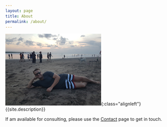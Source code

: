 ```yaml
---
layout: page
title: About
permalink: /about/
---
```


![image-title-here](/assets/img/josh_bio.png){:class="alignleft"}
{{site.description}}

If am available for consulting, please use the [Contact](/contact/) page to get in touch.
